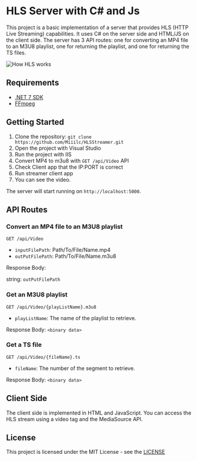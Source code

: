 HLS Server with C# and Js
===========================

This project is a basic implementation of a server that provides HLS (HTTP Live Streaming) capabilities. It uses C# on the server side and HTML/JS on the client side. The server has 3 API routes: one for converting an MP4 file to an M3U8 playlist, one for returning the playlist, and one for returning the TS files.

![How HLS works](http://www.streamingmedia.com/Images/ArticleImages/ArticleImage.11612.jpg)

Requirements
------------

*   [.NET 7 SDK](https://dotnet.microsoft.com/download/dotnet/7.0)
*   [FFmpeg](https://github.com/BtbN/FFmpeg-Builds/releases)

Getting Started
---------------

1.  Clone the repository: `git clone https://github.com/Miiilc/HLSStreamer.git`
2.  Open the project with Visual Studio
3.  Run the project with IIS
4.  Convert MP4 to m3u8 with `GET /api/Video` API
5.  Check Client app that the IP:PORT is correct
4.  Run streamer client app
5.  You can see the video.

The server will start running on `http://localhost:5000`.

API Routes
----------

### Convert an MP4 file to an M3U8 playlist

`GET /api/Video`

*   `inputFilePath`: Path/To/File/Name.mp4
*   `outPutFilePath`: Path/To/File/Name.m3u8

Response Body:

string: `outPutFilePath`

### Get an M3U8 playlist

`GET /api/Video/{playListName}.m3u8`

*   `playListName`: The name of the playlist to retrieve.

Response Body:
`<binary data>`

### Get a TS file

`GET /api/Video/{fileName}.ts`

*   `fileName`: The number of the segment to retrieve.

Response Body:
`<binary data>`

Client Side
-----------

The client side is implemented in HTML and JavaScript. You can access the HLS stream using a video tag and the MediaSource API.

License
-------

This project is licensed under the MIT License - see the [LICENSE](LICENSE)
